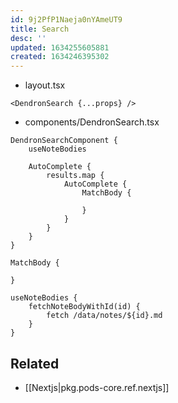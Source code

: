 ```yaml
---
id: 9j2PfP1Naeja0nYAmeUT9
title: Search
desc: ''
updated: 1634255605881
created: 1634246395302
---
```



- layout.tsx
```tsx
<DendronSearch {...props} />
```

- components/DendronSearch.tsx
```tsx
DendronSearchComponent {
    useNoteBodies

    AutoComplete {
        results.map {
            AutoComplete {
                MatchBody {

                }
            }
        }
    }
}

MatchBody {
    
}

useNoteBodies {
    fetchNoteBodyWithId(id) {
        fetch /data/notes/${id}.md
    }
}
```



## Related
- [[Nextjs|pkg.pods-core.ref.nextjs]]